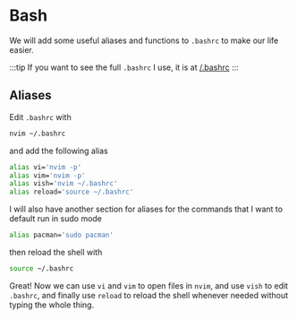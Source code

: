 # Bash
We will add some useful aliases and functions to `.bashrc` to make our life easier.

:::tip
If you want to see the full `.bashrc` I use, it is at [/.bashrc](/.bashrc)
:::

## Aliases
Edit `.bashrc` with
```bash
nvim ~/.bashrc
```
and add the following alias
```bash
alias vi='nvim -p'
alias vim='nvim -p'
alias vish='nvim ~/.bashrc'
alias reload='source ~/.bashrc'
```
I will also have another section for aliases for the commands that I want to default run in sudo mode
```bash
alias pacman='sudo pacman'
```

then reload the shell with
```bash
source ~/.bashrc
```

Great! Now we can use `vi` and `vim` to open files in `nvim`, and use `vish` to edit `.bashrc`, and finally use `reload` to reload the shell whenever needed without typing the whole thing.